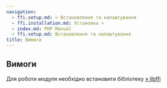 ```yaml
---
navigation:
  - ffi.setup.md: « Встановлення та налаштування
  - ffi.installation.md: Установка »
  - index.md: PHP Manual
  - ffi.setup.md: Встановлення та налаштування
title: Вимоги
---
```

## Вимоги

Для роботи модуля необхідно встановити бібліотеку [» libffi](https://sourceware.org/libffi/)
